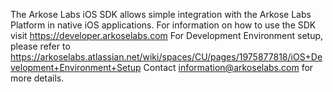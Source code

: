 The Arkose Labs iOS SDK allows simple integration with the Arkose Labs Platform in native iOS applications. For information on how to use the SDK visit https://developer.arkoselabs.com
For Development Environment setup, please refer to https://arkoselabs.atlassian.net/wiki/spaces/CU/pages/1975877818/iOS+Development+Environment+Setup
Contact information@arkoselabs.com for more details.
